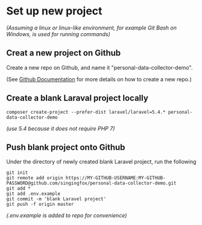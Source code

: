 # Set up new project

_(Assuming a linux or linux-like environment, for example Git Bash on Windows, is used for running commands)_

## Creat a new project on Github

Create a new repo on Github, and name it "personal-data-collector-demo". 

(See [Github Documentation](https://help.github.com/articles/create-a-repo/) for more details on how to create a new repo.)

## Create a blank Laraval project locally

```
composer create-project --prefer-dist laravel/laravel=5.4.* personal-data-collector-demo
```

_(use 5.4 because it does not require PHP 7)_

## Push blank project onto Github

Under the directory of newly created blank Laravel project, run the following

```
git init
git remote add origin https://MY-GITHUB-USERNAME:MY-GITHUB-PASSWORD@github.com/singingfox/personal-data-collector-demo.git
git add *
git add .env.example
git commit -m 'blank Laravel project'
git push -f origin master
```

_(.env.example is added to repo for convenience)_